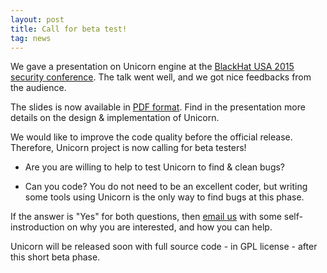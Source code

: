 ```yaml
---
layout: post
title: Call for beta test!
tag: news
---
```


We gave a presentation on Unicorn engine at the [BlackHat USA 2015 security conference](https://www.blackhat.com/us-15/briefings.html#unicorn-next-generation-cpu-emulator-framework). The talk went well, and we got nice feedbacks from the audience.

The slides is now available in [PDF format](/BHUSA2015-unicorn.pdf). Find in the presentation more details on the design \& implementation of Unicorn.

We would like to improve the code quality before the official release. Therefore, Unicorn project is now calling for beta testers!

- Are you are willing to help to test Unicorn to find \& clean bugs?

- Can you code? You do not need to be an excellent coder, but writing some tools using Unicorn is the only way to find bugs at this phase.

If the answer is "Yes" for both questions, then [email us](/contact/) with some self-instroduction on why you are interested, and how you can help.

Unicorn will be released soon with full source code - in GPL license - after this short beta phase.
